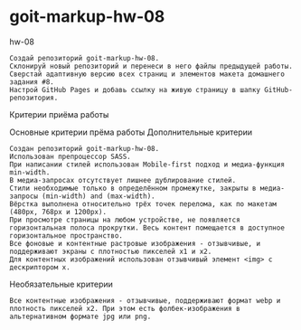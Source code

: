 # goit-markup-hw-08
hw-08


    Создай репозиторий goit-markup-hw-08.
    Склонируй новый репозиторий и перенеси в него файлы предыдущей работы.
    Сверстай адаптивную версию всех страниц и элементов макета домашнего задания #8.
    Настрой GitHub Pages и добавь ссылку на живую страницу в шапку GitHub-репозитория.

Критерии приёма работы

Основные критерии прёма работы
Дополнительные критерии

    Создан репозиторий goit-markup-hw-08.
    Использован препроцессор SASS.
    При написании стилей использован Mobile-first подход и медиа-функция min-width.
    В медиа-запросах отсутствует лишнее дублирование стилей.
    Стили необходимые только в определённом промежутке, закрыты в медиа-запросы (min-width) and (max-width).
    Вёрстка выполнена относительно трёх точек перелома, как по макетам (480px, 768px и 1200px).
    При просмотре страницы на любом устройстве, не появляется горизонтальная полоса прокрутки. Весь контент помещается в доступное горизонтальное пространство.
    Все фоновые и контентные растровые изображения - отзывчивые, и поддерживают экраны с плотностью пикселей x1 и x2.
    Для контентных изображений использован отзывчивый элемент <img> c дескриптором x.

Необязательные критерии

    Все контентные изображения - отзывчивые, поддерживают формат webp и плотность пикселей x2. При этом есть фолбек-изображения в альтернативном формате jpg или png.
